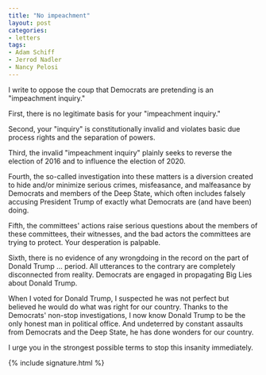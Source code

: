 ```yaml
---
title: "No impeachment"
layout: post
categories:
- letters
tags:
- Adam Schiff
- Jerrod Nadler
- Nancy Pelosi
---
```


I write to oppose the coup that Democrats are pretending is an "impeachment inquiry."

First, there is no legitimate basis for your "impeachment inquiry."

Second, your "inquiry" is constitutionally invalid and violates basic due process rights and the separation of powers.

Third, the invalid "impeachment inquiry" plainly seeks to reverse the election of 2016 and to influence the election of 2020.

Fourth, the so-called investigation into these matters is a diversion created to hide and/or minimize serious crimes, misfeasance, and malfeasance by Democrats and members of the Deep State, which often includes falsely accusing President Trump of exactly what Democrats are (and have been) doing.

Fifth, the committees' actions raise serious questions about the members of these committees, their witnesses, and the bad actors the committees are trying to protect. Your desperation is palpable.

Sixth, there is no evidence of any wrongdoing in the record on the part of Donald Trump ... period. All utterances to the contrary are completely disconnected from reality. Democrats are engaged in propagating Big Lies about Donald Trump.

When I voted for Donald Trump, I suspected he was not perfect but believed he would do what was right for our country. Thanks to the Democrats' non-stop investigations, I now know Donald Trump to be the only honest man in political office. And undeterred by constant assaults from Democrats and the Deep State, he has done wonders for our country.

I urge you in the strongest possible terms to stop this insanity immediately.

{% include signature.html %}
